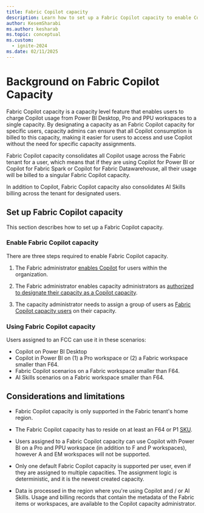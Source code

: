 ```yaml
---
title: Fabric Copilot capacity
description: Learn how to set up a Fabric Copilot capacity to enable Copilot adoption
author: KesemSharabi
ms.author: kesharab
ms.topic: conceptual
ms.custom:
  - ignite-2024
ms.date: 02/11/2025
---
```


# Background on Fabric Copilot Capacity

Fabric Copilot capacity is a capacity level feature that enables users to charge Copilot usage from Power BI Desktop, Pro and PPU workspaces to a single capacity. By designating a capacity as an Fabric Copilot capacity for specific users, capacity admins can ensure that all Copilot consumption is billed to this capacity, making it easier for users to access and use Copilot without the need for specific capacity assignments. 

Fabric Copilot capacity consolidates all Copilot usage across the Fabric tenant for a user, which means that if they are using Copilot for Power BI or Copilot for Fabric Spark or Copilot for Fabric Datawarehouse, all their usage will be billed to a singular Fabric Copilot capacity. 

In addition to Copilot, Fabric Copilot capacity also consolidates AI Skills billing across the tenant for designated users.

## Set up Fabric Copilot capacity

This section describes how to set up a Fabric Copilot capacity.

### Enable Fabric Copilot capacity

There are three steps required to enable Fabric Copilot capacity.

1. The Fabric administrator [enables Copilot](../admin/service-admin-portal-copilot.md) for users within the organization.

2. The Fabric administrator enables capacity administrators as [authorized to designate their capacity as a Copilot capacity](../admin/service-admin-portal-copilot.md).

3. The capacity administrator needs to assign a group of users as [Fabric Copilot capacity users](../admin/capacity-settings.md) on their capacity.

### Using Fabric Copilot capacity

Users assigned to an FCC can use it in these scenarios:

* Copilot on Power BI Desktop
* Copilot in Power BI on (1) a Pro workspace or (2) a Fabric workspace smaller than F64.
* Fabric Copilot scenarios on a Fabric workspace smaller than F64.
* AI Skills scenarios on a Fabric workspace smaller than F64.

## Considerations and limitations

* Fabric Copilot capacity is only supported in the Fabric tenant's home region.

* The Fabric Copilot capacity has to reside on at least an F64 or P1 [SKU](licenses.md#capacity).

* Users assigned to a Fabric Copilot capacity can use Copilot with Power BI on a Pro and PPU workspace (in addition to F and P workspaces), however A and EM workspaces will not be supported.

* Only one default Fabric Copilot capacity is supported per user, even if they are assigned to multiple capacities. The assignment logic is deterministic, and it is the newest created capacity.

* Data is processed in the region where you're using Copilot and / or AI Skills. Usage and billing records that contain the metadata of the Fabric items or workspaces, are available to the Copilot capacity administrator.
